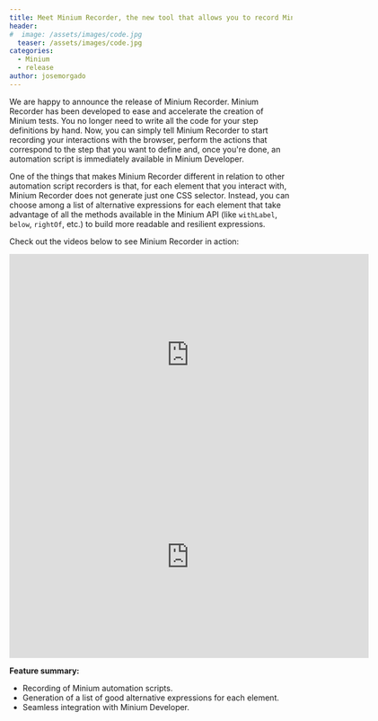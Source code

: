 ```yaml
---
title: Meet Minium Recorder, the new tool that allows you to record Minium automation scripts
header:
#  image: /assets/images/code.jpg
  teaser: /assets/images/code.jpg
categories:
  - Minium
  - release
author: josemorgado
---
```


We are happy to announce the release of Minium Recorder. Minium Recorder has been developed to ease and accelerate the creation of Minium tests. You no longer need to write all the code for your step definitions by hand. Now, you can simply tell Minium Recorder to start recording your interactions with the browser, perform the actions that correspond to the step that you want to define and, once you're done, an automation script is immediately available in Minium Developer.

One of the things that makes Minium Recorder different in relation to other automation script recorders is that, for each element that you interact with, Minium Recorder does not generate just one CSS selector. Instead, you can choose among a list of alternative expressions for each element that take advantage of all the methods available in the Minium API (like `withLabel`, `below`, `rightOf`, etc.) to build more readable and resilient expressions.

Check out the videos below to see Minium Recorder in action:

<iframe src="https://player.vimeo.com/video/177730366" width="640" height="360" frameborder="0" webkitallowfullscreen mozallowfullscreen allowfullscreen></iframe>

<iframe src="https://player.vimeo.com/video/177730369" width="640" height="360" frameborder="0" webkitallowfullscreen mozallowfullscreen allowfullscreen></iframe>

**Feature summary:**

* Recording of Minium automation scripts.
* Generation of a list of good alternative expressions for each element.
* Seamless integration with Minium Developer.
